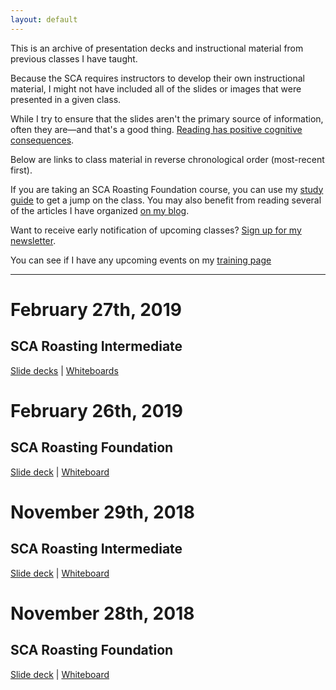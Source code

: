 ```yaml
---
layout: default
---
```

This is an archive of presentation decks and instructional material from previous classes I have taught. 

Because the SCA requires instructors to develop their own instructional material, I might not have included all of the slides or images that were presented in a given class. 

While I try to ensure that the slides aren't the primary source of information, often they are—and that's a good thing. <a target="_blank" rel="noopener noreferrer external" title="" href="https://mccleskeyms.typepad.com/files/what-reading-does-for-the-mind.pdf">Reading has positive cognitive consequences</a>.

Below are links to class material in reverse chronological order (most-recent first). 

If you are taking an SCA Roasting Foundation course, you can use my <a target="_blank" title="" href="/foundation-study-v1.html">study guide</a> to get a jump on the class. You may also benefit from reading several of the articles I have organized <a target="_blank" href="http://blog.oilslickcoffee.com/roasting/">on my blog</a>. 

Want to receive early notification of upcoming classes? <a href="/signup.html">Sign up for my newsletter</a>.

You can see if I have any upcoming events on my <a target="_blank" title="" href="http://blog.oilslickcoffee.com/training/">training page</a>

----
# February 27th, 2019

## SCA Roasting Intermediate

[Slide decks](/feb27-decks.html) | [Whiteboards](/feb27-whiteboard.html)

# February 26th, 2019

## SCA Roasting Foundation

[Slide deck](/feb26-2019.html) | <a data-fancybox="gallery" data-selectable="true" href="/images/5758-feb-26-whiteboard.jpeg">Whiteboard</a>

# November 29th, 2018

## SCA Roasting Intermediate 

[Slide deck](/nov29-2018.html) | <a data-fancybox="gallery" data-selectable="true" href="/images/11-nov-18-whiteboard.jpg">Whiteboard</a>

# November 28th, 2018

## SCA Roasting Foundation  

[Slide deck](/nov28-2018.html) | <a data-fancybox="gallery" data-selectable="true" href="/images/11-nov-18-whiteboard.jpg">Whiteboard</a>
